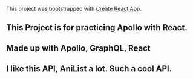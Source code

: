 This project was bootstrapped with [Create React App](https://github.com/facebook/create-react-app).

## This Project is for practicing Apollo with React.

## Made up with Apollo, GraphQL, React

## I like this API, AniList a lot. Such a cool API.
